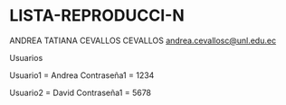 # LISTA-REPRODUCCI-N

ANDREA TATIANA CEVALLOS CEVALLOS
andrea.cevallosc@unl.edu.ec

Usuarios

Usuario1 = Andrea
Contraseña1 = 1234

Usuario2 = David
Contraseña1 = 5678
